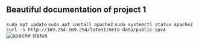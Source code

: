 ## Beautiful documentation of project 1
`sudo apt update`
`sudo apt install apache2`
`sudo systemctl status apache2`
`curl -s http://169.254.169.254/latest/meta-data/public-ipv4`
![apache status](./images/apache-status.jpj)


